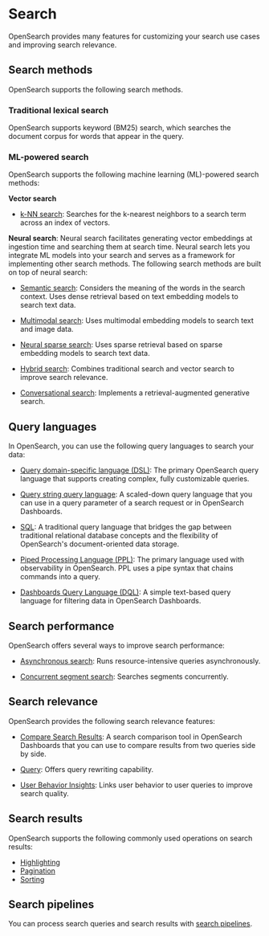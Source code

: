 # Search

OpenSearch provides many features for customizing your search use cases and improving search relevance.

## Search methods

OpenSearch supports the following search methods.

### Traditional lexical search

OpenSearch supports keyword (BM25) search, which searches the document corpus for words that appear in the query.

### ML-powered search

OpenSearch supports the following machine learning (ML)-powered search methods:

**Vector search**

- [k-NN search](https://opensearch.org/docs/latest/search-plugins/knn/index/): Searches for the k-nearest neighbors to a search term across an index of vectors.

**Neural search**: Neural search facilitates generating vector embeddings at ingestion time and searching them at search time. Neural search lets you integrate ML models into your search and serves as a framework for implementing other search methods. The following search methods are built on top of neural search:

- [Semantic search](https://opensearch.org/docs/latest/search-plugins/neural-search/semantic-search/): Considers the meaning of the words in the search context. Uses dense retrieval based on text embedding models to search text data.

- [Multimodal search](https://opensearch.org/docs/latest/search-plugins/neural-search/multimodal-search/): Uses multimodal embedding models to search text and image data.

- [Neural sparse search](https://opensearch.org/docs/latest/search-plugins/neural-search/neural-sparse-search/): Uses sparse retrieval based on sparse embedding models to search text data.

- [Hybrid search](https://opensearch.org/docs/latest/search-plugins/neural-search/hybrid-search/): Combines traditional search and vector search to improve search relevance.

- [Conversational search](https://opensearch.org/docs/latest/search-plugins/neural-search/conversation-search/): Implements a retrieval-augmented generative search.

## Query languages

In OpenSearch, you can use the following query languages to search your data:

- [Query domain-specific language (DSL)](https://opensearch.org/docs/latest/opensearch/query-dsl/index/): The primary OpenSearch query language that supports creating complex, fully customizable queries.

- [Query string query language](https://opensearch.org/docs/latest/query-dsl/full-text/query-string/): A scaled-down query language that you can use in a query parameter of a search request or in OpenSearch Dashboards.

- [SQL](https://opensearch.org/docs/latest/search-plugins/sql/index/): A traditional query language that bridges the gap between traditional relational database concepts and the flexibility of OpenSearch's document-oriented data storage.

- [Piped Processing Language (PPL)](https://opensearch.org/docs/latest/search-plugins/sql/ppl/index/): The primary language used with observability in OpenSearch. PPL uses a pipe syntax that chains commands into a query.

- [Dashboards Query Language (DQL)](https://opensearch.org/docs/latest/dashboards/discover/dql/): A simple text-based query language for filtering data in OpenSearch Dashboards.

## Search performance

OpenSearch offers several ways to improve search performance:

- [Asynchronous search](https://opensearch.org/docs/latest/search-plugins/async/index/): Runs resource-intensive queries asynchronously.

- [Concurrent segment search](https://opensearch.org/docs/latest/search-plugins/concurrent-segment-search/): Searches segments concurrently.

## Search relevance

OpenSearch provides the following search relevance features:

- [Compare Search Results](https://opensearch.org/docs/latest/search-plugins/search-relevance/compare-search-results/): A search comparison tool in OpenSearch Dashboards that you can use to compare results from two queries side by side.

- [Query](https://opensearch.org/docs/latest/search-plugins/search-relevance/querqy/): Offers query rewriting capability.

- [User Behavior Insights](https://opensearch.org/docs/latest/search-plugins/search-relevance/user-behavior-insights/): Links user behavior to user queries to improve search quality.

## Search results

OpenSearch supports the following commonly used operations on search results:

- [Highlighting](https://opensearch.org/docs/latest/search-plugins/searching-data/highlight/)
- [Pagination](https://opensearch.org/docs/latest/search-plugins/searching-data/paginate/)
- [Sorting](https://opensearch.org/docs/latest/search-plugins/searching-data/sort/)

## Search pipelines

You can process search queries and search results with [search pipelines](https://opensearch.org/docs/latest/search-plugins/search-pipelines/).